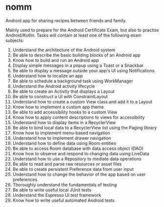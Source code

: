 # nomm
Android app for sharing recipes between friends and family.

Mainly used to prepare for the Android Certificate Exam, but also to practise Android/Kotlin. Tasks will contain at least one of the following exam subjects:
1. Understand the architecture of the Android system
2. Be able to describe the basic building blocks of an Android app
3. Know how to build and run an Android app
4. Display simple messages in a popup using a Toast or a Snackbar
5. Be able to display a message outside your app's UI using Notifications
6. Understand how to localize an app
7. Be able to schedule a background task using WorkManager
8. Understand the Android activity lifecycle
9. Be able to create an Activity that displays a Layout
10. Be able to construct a UI with ConstraintLayout
11. Understand how to create a custom View class and add it to a Layout
12. Know how to implement a custom app theme
13. Be able to add accessibility hooks to a custom View
14. Know how to apply content descriptions to views for accessibility
15. Understand how to display items in a RecyclerView
16. Be able to bind local data to a RecyclerView list using the Paging library
17. Know how to implement menu-based navigation
18. Understand how to implement drawer navigation
19. Understand how to define data using Room entities
20. Be able to access Room database with data access object (DAO)
21. Know how to observe and respond to changing data using LiveData
22. Understand how to use a Repository to mediate data operations
23. Be able to read and parse raw resources or asset files
24. Be able to create persistent Preference data from user input
25. Understand how to change the behavior of the app based on user preferences
26. Thoroughly understand the fundamentals of testing
27. Be able to write useful local JUnit tests
28. Understand the Espresso UI test framework
29. Know how to write useful automated Android tests

